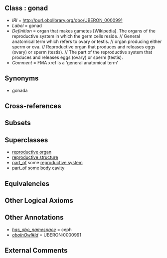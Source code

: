
## Class : gonad

 * *IRI* = http://purl.obolibrary.org/obo/UBERON_0000991
 * *Label* = gonad
 * *Definition* = organ that makes gametes [Wikipedia]. The organs of the reproductive system in which the germ cells reside. // General anatomical term which refers to ovary or testis. // organ producing either sperm or ova. // Reproductive organ that produces and releases eggs (ovary) or sperm (testis). // The part of the reproductive system that produces and releases eggs (ovary) or sperm (testis).
 * *Comment* = FMA xref is a 'general anatomical term'

## Synonyms

 * gonada

## Cross-references


## Subsets


## Superclasses

 * [reproductive organ](../../UBERON/33/UBERON_0003133.md)
 * [reproductive structure](../../UBERON/56/UBERON_0005156.md)
 * [part_of](../../BFO/50/BFO_0000050.md) some [reproductive system](../../UBERON/90/UBERON_0000990.md)
 * [part_of](../../BFO/50/BFO_0000050.md) some [body cavity](../../UBERON/23/UBERON_0002323.md)

## Equivalencies


## Other Logical Axioms


## Other Annotations

 * *[has_obo_namespace](../../ce/oboInOwl#hasOBONamespace.md)* = ceph
 * *[oboInOwl#id](../../id/oboInOwl#id.md)* = UBERON:0000991

## External Comments

